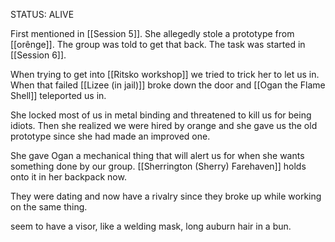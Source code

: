 STATUS: ALIVE

First mentioned in [[Session 5]]. She allegedly stole a prototype from [[orênge]]. The group was told to get that back. The task was started in [[Session 6]].

When trying to get into [[Ritsko workshop]] we tried to trick her to let us in. When that failed [[Lizee (in jail)]] broke down the door and [[Ogan the Flame Shell]] teleported us in. 

She locked most of us in metal binding and threatened to kill us for being idiots. Then she realized we were hired by orange and she gave us the old prototype since she had made an improved one. 

She gave Ogan a mechanical thing that will alert us for when she wants something done by our group. [[Sherrington (Sherry) Farehaven]] holds onto it in her backpack now. 

They were dating and now have a rivalry since they broke up while working on the same thing. 

 seem to have a visor, like a welding mask, long auburn hair in a bun. 